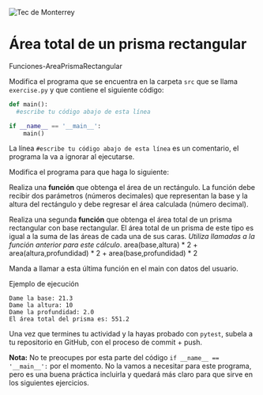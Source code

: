 ![Tec de Monterrey](../../images/logotecmty.png)
# Área total de un prisma rectangular
Funciones-AreaPrismaRectangular

Modifica el programa que se encuentra en la carpeta `src` que se llama `exercise.py` y que contiene el siguiente código:

```python
def main():
  #escribe tu código abajo de esta línea

if __name__ == '__main__':
    main()
```

La línea `#escribe tu código abajo de esta línea` es un comentario, el programa la va a ignorar al ejecutarse.

Modifica el programa para que haga lo siguiente:

Realiza una **función** que obtenga el área de un rectángulo. La función debe recibir dos parámetros (números decimales) que representan la base y la altura del rectángulo y debe regresar el área calculada (número decimal).

Realiza una segunda **función** que obtenga el área total de un prisma rectangular con base rectangular. El área total de un prisma de este tipo es igual a la suma de las áreas de cada una de sus caras. *Utiliza llamadas a la función anterior para este cálculo*.
    area(base,altura) * 2 + area(altura,profundidad) * 2 + area(base,profundidad) * 2


Manda a llamar a esta última función en el main con datos del usuario. 

Ejemplo de ejecución

```
Dame la base: 21.3
Dame la altura: 10
Dame la profundidad: 2.0
El área total del prisma es: 551.2
```

Una vez que termines tu actividad y la hayas probado con `pytest`, subela a tu repositorio en GitHub, con el proceso de commit + push.

**Nota:** No te preocupes por esta parte del código `if __name__ == '__main__':` por el momento. No la vamos a necesitar para este programa, pero es una buena práctica incluirla y quedará más claro para que sirve en los siguientes ejercicios.

[//]: # (Autor: Gil Huesca - ghjuarez at tec.mx)

